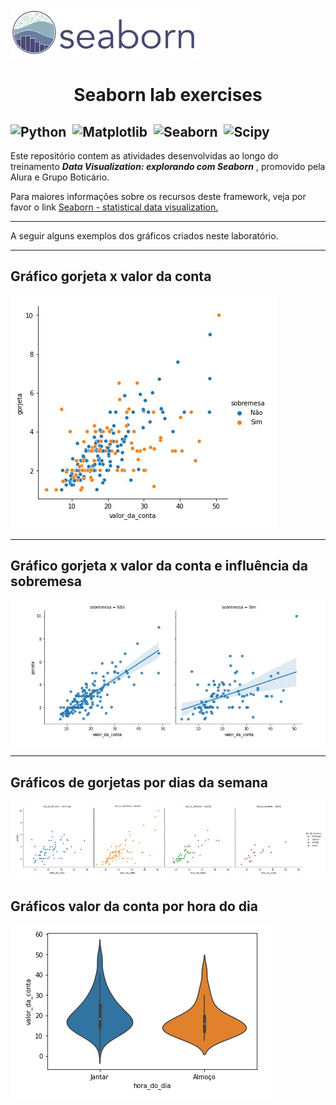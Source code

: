 <p><img src = img/seabornLogo.jpg alt="Seaborn Logo"  width="300" height="80" style="float:center"></p>


<h1 align="center", b>Seaborn lab exercises</h2></b>

![Python](https://img.shields.io/badge/Python-094782?style=for-the-badge&logo=python&logoColor=white)&nbsp;
![Matplotlib](https://img.shields.io/badge/Matplotlib-002050?style=for-the-badge&logo=matplotlib&logoColor=white)&nbsp;
![Seaborn](https://img.shields.io/badge/Seaborn-gray?style=for-the-badge&logo=seaborn&logoColor=white)&nbsp;
![Scipy](https://img.shields.io/badge/Scipy-79f122?style=for-the-badge&logo=scipy&logoColor=white)&nbsp;
---
Este repositório contem as atividades desenvolvidas ao longo do treinamento <i>**Data Visualization: explorando com Seaborn** </i>,  promovido pela Alura e Grupo Boticário.

Para maiores informações sobre os recursos deste framework, veja por favor o link <a href="[url](https://seaborn.pydata.org/#)">Seaborn - statistical data visualization.</a>

---

<p>A seguir alguns exemplos dos gráficos criados neste laboratório.</p>

--- 
<h2> Gráfico gorjeta x valor da conta</h2> 

<img src="img/relplot-gorjetas.jpg"  alt="Scatter Gorjetas"  style="float:center">

---

<h2> Gráfico gorjeta x valor da conta e influência da sobremesa</h2> 

<img src="img/relplot-gorjetas-sobremesa.jpg" alt="Gorjeta e Sobremesa">

---

<h2> Gráficos de gorjetas por dias da semana </h2> 

<img src="img/gorjeta-por-dia-semana.jpg" alt="Gorjeta na Semana">

<h2> Gráficos valor da conta por hora do dia </h2> 

<img src="img/violinplot.jpg" alt="Gorjeta na Semana">
